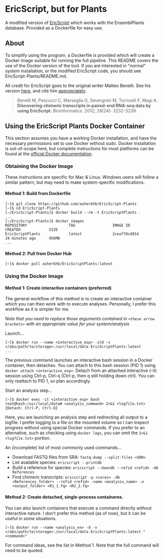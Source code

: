 # EricScript, but for Plants

A modified version of [EricScript](https://sites.google.com/site/bioericscript/) which works with the EnsemblPlants database. Provided as a Dockerfile for easy use.

## About

To simplify using the program, a Dockerfile is provided which will create a Docker image suitable for running the full pipeline. This README covers the use of the Docker version of the tool. 
If you are interested in "normal" system installation, or the modified EricScript code, you should see EricScript-Plants/README.md.

All credit for EricScript goes to the original writer Matteo Benelli. See his version [here](https://sites.google.com/site/bioericscript/), and cite him 
[appropriately](https://www.ncbi.nlm.nih.gov/pubmed/23093608).

> Benelli M, Pescucci C, Marseglia G, Severgnini M, Torricelli F, Magi A. **Discovering chimeric transcripts in paired-end RNA-seq data by using EricScript.** Bioinformatics. 2012; 28(24): 3232-3239.

## Using the EricScript Plants Docker Container

This section assumes you have a working Docker installation, and have the necessary permissions set to use Docker without sudo. Docker installation is out-of-scope here, but complete instructions 
for most platforms can be found at the [official Docker documentation](https://docs.docker.com/).

### Obtaining the Docker Image

These instructions are specific for Mac & Linux. Windows users will follow a similar pattern, but may need to make system-specific modifications.

#### Method 1: Build from Dockerfile

```
[~]$ git clone https://github.com/asherkhb/EricScript-Plants
[~]$ cd EricScript-Plants
[~/EricScript-Plants]$ docker build --rm -t EricScriptPlants .
...
[~/EricScript-Plants]$ docker images
REPOSITORY                   TAG                 IMAGE ID            CREATED             SIZE
EricScriptPlants             latest              2ceaf70cd914        19 minutes ago      956MB
...
```

#### Method 2: Pull from Docker Hub

```
[~]$ docker pull asherkhb/EricScriptPlants:latest
```

### Using the Docker Image

#### Method 1: Create interactive containers (preferred)

The general workflow of this method is to create an interactive container which you can then work with to execute analyses. Personally, I prefer this workflow as it is simpler for me. 

*Note that you need to replace those arguments contained in `<these arrow brackets>` with an appropriate value for your system/analysis*

Launch...
```
[~]$ docker run --name <interactive_esp> -itd -v </abs/path/to/storage>:/usr/local/data EricScriptPlants:latest
...
```

The previous command launches an interactive bash session in a Docker container, then detaches. You can attach to this bash session (PID 1) using `docker attach <interactive_esp>`. 
Detach from an attached interactive (-it) session using Ctrl-p, Ctrl-q (Ctrl-p, then q still holding down ctrl). You can only reattach to PID 1, so plan accordingly.

Start an analysis step...
```
[~]$ docker exec -it <interactive_esp> bash
root@hash:/usr/local/data# <analysis_command> 2>&1 <logfile.txt>
{Detach: Ctrl-P, Ctrl-Q}
```

Here, you are launching an analysis step and redirecting all output to a logfile. I prefer logging to a file on the mounted volume so I can inspect progress without using special Docker commands.
If you prefer to an alternative, such as checking using `docker logs`, you can omit the `2>&1 <logfile.txt>` portion.

An (incomplete) list of most commonly used commands...
* Download FASTQ files from SRA: `fastq-dump --split-files <SRR>`
* List available species: `ericscript --printdb`
* Build a reference for species: `ericscript --downdb --refid <refid> -db References`
* Find chimeric transcripts: `ericscript -p <cores> -db <References_folder> --refid <refid> -name <analysis_name> -o <output_folder> <R1_1.fq> <R2_2.fq>`


#### Method 2: Create detached, single-process containeres.

You can also launch containers that execute a command directly without interactive nature. I don't prefer this method (as of now), but it can be useful in some situations.

```
[~]$ docker run --name <analysis_ex> -d -v </abs/path/to/storage>:/usr/local/data EricScriptPlants:latest "<command>"
```

For command ideas, see the list in Method 1. Note that the full command will need to be quoted.